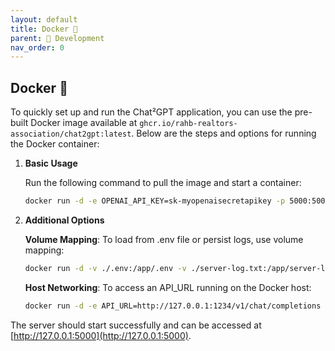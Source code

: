 ```yaml
---
layout: default
title: Docker 🐳
parent: 👷 Development
nav_order: 0
---
```


## Docker 🐳

To quickly set up and run the Chat²GPT application, you can use the pre-built Docker image available at `ghcr.io/rahb-realtors-association/chat2gpt:latest`. Below are the steps and options for running the Docker container:

1. **Basic Usage**

    Run the following command to pull the image and start a container:

    ```bash
    docker run -d -e OPENAI_API_KEY=sk-myopenaisecretapikey -p 5000:5000 --name chat2gpt ghcr.io/rahb-realtors-association/chat2gpt:latest
    ```
  
2. **Additional Options**

   **Volume Mapping**: To load from .env file or persist logs, use volume mapping:

   ```bash
   docker run -d -v ./.env:/app/.env -v ./server-log.txt:/app/server-log.txt -e LOG_FILE=server-log.txt -p 5000:5000 ghcr.io/rahb-realtors-association/chat2gpt:latest
   ```

   **Host Networking**: To access an API_URL running on the Docker host:

   ```bash
   docker run -d -e API_URL=http://127.0.0.1:1234/v1/chat/completions --network host --name chat2gpt ghcr.io/rahb-realtors-association/chat2gpt:latest
   ```

The server should start successfully and can be accessed at [http://127.0.0.1:5000](http://127.0.0.1:5000).
